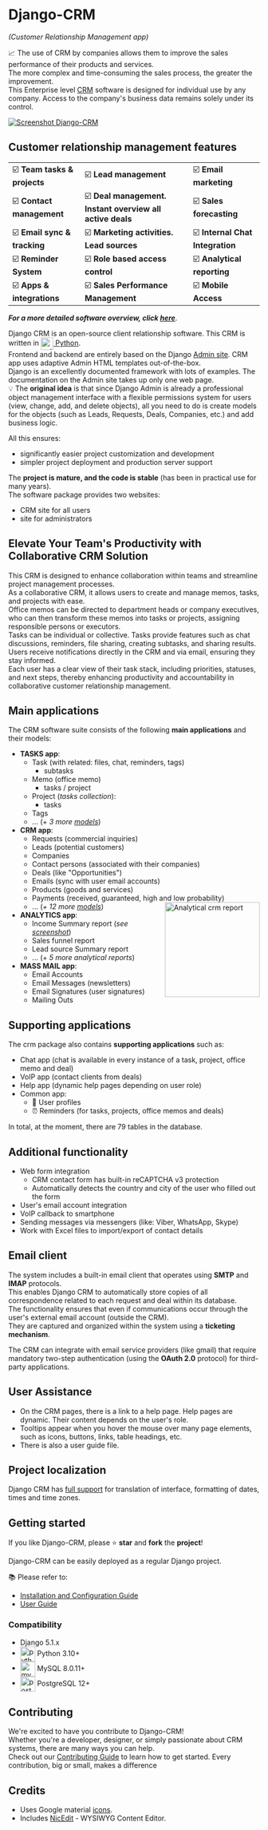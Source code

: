 # Django-CRM

*(Customer Relationship Management app)*

📈 The use of CRM by companies allows them to improve the sales performance of their products and services.  
The more complex and time-consuming the sales process, the greater the improvement.  
This Enterprise level [CRM](https://github.com/DjangoCRM/django-crm) software is designed for individual use by any company. Access to the company's business data remains solely under its control.

[<img src="https://github.com/DjangoCRM/django-crm/raw/main/docs/pics/deals_screenshot.png" alt="Screenshot Django-CRM" align="center" style="float: center"/>](https://github.com/DjangoCRM/django-crm/blob/main/docs/pics/deals_screenshot.png)

## Customer relationship management features

|                              |                                                           |                                  |
|------------------------------|-----------------------------------------------------------|----------------------------------|
| ☑️ **Team tasks & projects** | ☑️ **Lead management**                                    | ☑️ **Email marketing**           |
| ☑️ **Contact management**    | ☑️ **Deal management. Instant overview all active deals** | ☑️ **Sales forecasting**         |
| ☑️ **Email sync & tracking** | ☑️ **Marketing activities. Lead sources**                 | ☑️ **Internal Chat Integration** |
| ☑️ **Reminder System**       | ☑️ **Role based access control**                          | ☑️ **Analytical reporting**      |
| ☑️ **Apps & integrations**   | ☑️ **Sales Performance Management**                       | ☑️ **Mobile Access**             |  

***For a more detailed software overview, click [here](https://github.com/DjangoCRM/django-crm/blob/main/docs/crm_system_overview.md)***.

Django CRM is an open-source client relationship software. This CRM is written in <a href="https://www.python.org" target="_blank"><img src="https://github.com/DjangoCRM/django-crm/raw/main/docs/site/icons/python-logo.svg " style="vertical-align: middle" alt="python logo" width="25" height="25"> Python</a>.  
Frontend and backend are entirely based on the Django [Admin site](https://docs.djangoproject.com/en/dev/ref/contrib/admin/).
CRM app uses adaptive Admin HTML templates out-of-the-box.  
Django is an excellently documented framework with lots of examples.
The documentation on the Admin site takes up only one web page.  
💡 The **original idea** is that since Django Admin is already a professional object management interface with a flexible permissions system for users (view, change, add, and delete objects), all you need to do is create models for the objects (such as Leads, Requests, Deals, Companies, etc.) and add business logic.  

All this ensures:

- significantly easier project customization and development
- simpler project deployment and production server support

The **project is mature, and the code is stable** (has been in practical use for many years).  
The software package provides two websites:

- CRM site for all users
- site for administrators

## Elevate Your Team's Productivity with Collaborative CRM Solution

This CRM is designed to enhance collaboration within teams and streamline project management processes.  
As a collaborative CRM, it allows users to create and manage memos, tasks, and projects with ease.  
Office memos can be directed to department heads or company executives, who can then transform these memos into tasks or projects, assigning responsible persons or executors.  
Tasks can be individual or collective. Tasks provide features such as chat discussions, reminders, file sharing, creating subtasks, and sharing results.  
Users receive notifications directly in the CRM and via email, ensuring they stay informed.  
Each user has a clear view of their task stack, including priorities, statuses, and next steps, thereby enhancing productivity and accountability in collaborative customer relationship management.

## Main applications

The CRM software suite consists of the following **main applications** and their models:

- **TASKS app**:
  - Task (with related: files, chat, reminders, tags)
    - subtasks
  - Memo (office memo)
    - tasks / project
  - Project (*tasks collection*):
    - tasks
  - Tags
  - ... (+ *3 more <a href="https://github.com/DjangoCRM/django-crm/tree/main/tasks/models" target="_blank">models</a>*)
- **CRM app**:
  - Requests (commercial inquiries)
  - Leads (potential customers)
  - Companies
  - Contact persons (associated with their companies)
  - Deals (like "Opportunities")
  - Emails (sync with user email accounts)
  - Products (goods and services)
  - Payments (received, guaranteed, high and low probability)
  - ... (*+ 12 more <a href="https://github.com/DjangoCRM/django-crm/tree/main/crm/models" target="_blank">models</a>*)
[<img src="https://github.com/DjangoCRM/django-crm/raw/main/docs/pics/income_summary_thumbnail.png" alt="Analytical crm report" align="right" width="190px" style="float: right"/>](https://github.com/DjangoCRM/django-crm/blob/main/docs/pics/income_summary_screenshot.png)
- **ANALYTICS app**:
  - Income Summary report (*see [screenshot](https://github.com/DjangoCRM/django-crm/blob/main/docs/pics/income_summary_screenshot.png)*)
  - Sales funnel report
  - Lead source Summary report
  - ... (+ *5 more analytical reports*)
- **MASS MAIL app**:
  - Email Accounts
  - Email Messages (newsletters)
  - Email Signatures (user signatures)
  - Mailing Outs

## Supporting applications

The crm package also contains **supporting applications** such as:

- Chat app (chat is available in every instance of a task, project, office memo and deal)
- VoIP app (contact clients from deals)
- Help app (dynamic help pages depending on user role)
- Common app:
  - 🪪 User profiles
  - ⏰ Reminders (for tasks, projects, office memos and deals)

In total, at the moment, there are 79 tables in the database.

## Additional functionality

- Web form integration
  - CRM contact form has built-in reCAPTCHA v3 protection
  - Automatically detects the country and city of the user who filled out the form
- User's email account integration
- VoIP callback to smartphone
- Sending messages via messengers (like: Viber, WhatsApp, Skype)
- Work with Excel files to import/export of contact details

## Email client

The system includes a built-in email client that operates using **SMTP** and **IMAP** protocols.  
This enables Django CRM to automatically store copies of all correspondence related to each request and deal within its database.  
The functionality ensures that even if communications occur through the user's external email account (outside the CRM).  
They are captured and organized within the system using a **ticketing mechanism**.

The CRM can integrate with email service providers (like gmail) that require mandatory two-step authentication (using the **OAuth 2.0** protocol) for third-party applications.

## User Assistance

- On the CRM pages, there is a link to a help page.
  Help pages are dynamic. Their content depends on the user's role.
- Tooltips appear when you hover the mouse over many page elements, such as icons, buttons, links, table headings, etc.
- There is also a user guide file.

## Project localization

Django CRM has [full support](https://docs.djangoproject.com/en/dev/topics/i18n/) for translation of interface, formatting of dates, times and time zones.

## Getting started

If you like Django-CRM, please ⭐️ **star** and **fork** the **project**!

Django-CRM can be easily deployed as a regular Django project.

📚 Please refer to:

- [Installation and Configuration Guide](https://github.com/DjangoCRM/django-crm/blob/main/docs/installation_and_configuration_guide.md)
- [User Guide](https://github.com/DjangoCRM/django-crm/blob/main/docs/django-crm_user_guide.md)

### Compatibility

- Django 5.1.x
- <img src="https://github.com/DjangoCRM/django-crm/raw/main/docs/site/icons/python-logo.svg" alt="python logo" width="30" height="30" style="vertical-align: middle"> Python 3.10+
- <img src="https://github.com/DjangoCRM/django-crm/raw/main/docs/site/icons/mysql_logo.svg" alt="mysql logo" width="30" height="30" style="vertical-align: middle"> MySQL 8.0.11+
- <img src="https://github.com/DjangoCRM/django-crm/raw/main/docs/site/icons/postgresql_logo.svg" alt="postgresql logo" width="30" height="30" style="vertical-align: middle"> PostgreSQL 12+  

## Contributing

We're excited to have you contribute to Django-CRM!  
Whether you're a developer, designer, or simply passionate about CRM systems, there are many ways you can help.  
Check out our [Contributing Guide](https://github.com/DjangoCRM/django-crm/blob/main/CONTRIBUTING.md) to learn how to get started. Every contribution, big or small, makes a difference

## Credits

- Uses Google material [icons](https://fonts.google.com/icons).
- Includes [NicEdit](https://nicedit.com) - WYSIWYG Content Editor.
